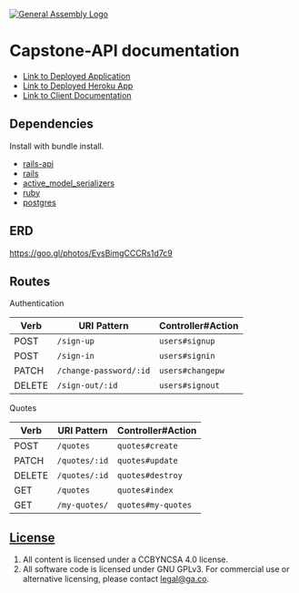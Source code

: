 [![General Assembly Logo](https://camo.githubusercontent.com/1a91b05b8f4d44b5bbfb83abac2b0996d8e26c92/687474703a2f2f692e696d6775722e636f6d2f6b6538555354712e706e67)](https://generalassemb.ly/education/web-development-immersive)

# Capstone-API documentation

- [Link to Deployed Application](https://awoodrum87.github.io/capstone-client/index.html)
- [Link to Deployed Heroku App](https://quiet-island-36585.herokuapp.com/)
- [Link to Client Documentation](https://github.com/awoodrum87/capstone-client)

## Dependencies
Install with bundle install.

- [rails-api](https://github.com/rails-api/rails-api)
- [rails](https://github.com/rails/rails)
- [active_model_serializers](https://github.com/rails-api/active_model_serializers)
- [ruby](https://www.ruby-lang.org/en/)
- [postgres](https://www.postgresql.org/)

## ERD
https://goo.gl/photos/EvsBimgCCCRs1d7c9

## Routes

Authentication

| Verb   | URI Pattern            | Controller#Action |
|--------|------------------------|-------------------|
| POST   | `/sign-up`             | `users#signup`    |
| POST   | `/sign-in`             | `users#signin`    |
| PATCH  | `/change-password/:id` | `users#changepw`  |
| DELETE | `/sign-out/:id`        | `users#signout`   |

Quotes

| Verb   | URI Pattern            | Controller#Action |
|--------|------------------------|-------------------|
| POST   | `/quotes`              | `quotes#create`   |
| PATCH  | `/quotes/:id`          | `quotes#update`   |
| DELETE | `/quotes/:id`          | `quotes#destroy`  |
| GET    | `/quotes`              | `quotes#index`    |
| GET    | `/my-quotes/`          | `quotes#my-quotes`


## [License](LICENSE)

1.  All content is licensed under a CC­BY­NC­SA 4.0 license.
1.  All software code is licensed under GNU GPLv3. For commercial use or
    alternative licensing, please contact legal@ga.co.
